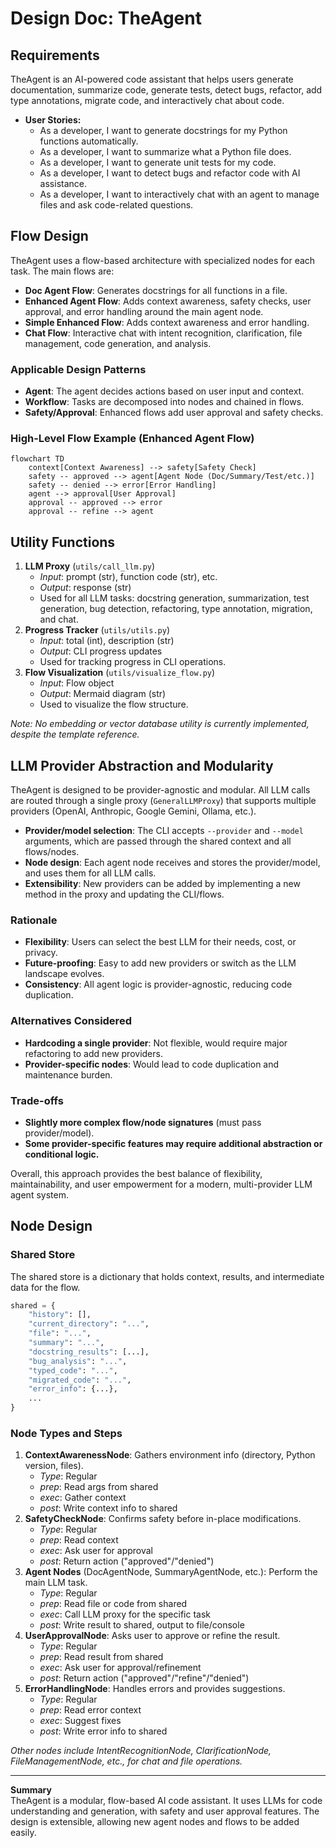 # Design Doc: TheAgent

## Requirements

TheAgent is an AI-powered code assistant that helps users generate documentation, summarize code, generate tests, detect bugs, refactor, add type annotations, migrate code, and interactively chat about code.

- **User Stories:**
  - As a developer, I want to generate docstrings for my Python functions automatically.
  - As a developer, I want to summarize what a Python file does.
  - As a developer, I want to generate unit tests for my code.
  - As a developer, I want to detect bugs and refactor code with AI assistance.
  - As a developer, I want to interactively chat with an agent to manage files and ask code-related questions.

## Flow Design

TheAgent uses a flow-based architecture with specialized nodes for each task. The main flows are:
- **Doc Agent Flow**: Generates docstrings for all functions in a file.
- **Enhanced Agent Flow**: Adds context awareness, safety checks, user approval, and error handling around the main agent node.
- **Simple Enhanced Flow**: Adds context awareness and error handling.
- **Chat Flow**: Interactive chat with intent recognition, clarification, file management, code generation, and analysis.

### Applicable Design Patterns
- **Agent**: The agent decides actions based on user input and context.
- **Workflow**: Tasks are decomposed into nodes and chained in flows.
- **Safety/Approval**: Enhanced flows add user approval and safety checks.

### High-Level Flow Example (Enhanced Agent Flow)

```mermaid
flowchart TD
    context[Context Awareness] --> safety[Safety Check]
    safety -- approved --> agent[Agent Node (Doc/Summary/Test/etc.)]
    safety -- denied --> error[Error Handling]
    agent --> approval[User Approval]
    approval -- approved --> error
    approval -- refine --> agent
```

## Utility Functions

1. **LLM Proxy** (`utils/call_llm.py`)
   - *Input*: prompt (str), function code (str), etc.
   - *Output*: response (str)
   - Used for all LLM tasks: docstring generation, summarization, test generation, bug detection, refactoring, type annotation, migration, and chat.
2. **Progress Tracker** (`utils/utils.py`)
   - *Input*: total (int), description (str)
   - *Output*: CLI progress updates
   - Used for tracking progress in CLI operations.
3. **Flow Visualization** (`utils/visualize_flow.py`)
   - *Input*: Flow object
   - *Output*: Mermaid diagram (str)
   - Used to visualize the flow structure.

*Note: No embedding or vector database utility is currently implemented, despite the template reference.*

## LLM Provider Abstraction and Modularity

TheAgent is designed to be provider-agnostic and modular. All LLM calls are routed through a single proxy (`GeneralLLMProxy`) that supports multiple providers (OpenAI, Anthropic, Google Gemini, Ollama, etc.).

- **Provider/model selection**: The CLI accepts `--provider` and `--model` arguments, which are passed through the shared context and all flows/nodes.
- **Node design**: Each agent node receives and stores the provider/model, and uses them for all LLM calls.
- **Extensibility**: New providers can be added by implementing a new method in the proxy and updating the CLI/flows.

### Rationale
- **Flexibility**: Users can select the best LLM for their needs, cost, or privacy.
- **Future-proofing**: Easy to add new providers or switch as the LLM landscape evolves.
- **Consistency**: All agent logic is provider-agnostic, reducing code duplication.

### Alternatives Considered
- **Hardcoding a single provider**: Not flexible, would require major refactoring to add new providers.
- **Provider-specific nodes**: Would lead to code duplication and maintenance burden.

### Trade-offs
- **Slightly more complex flow/node signatures** (must pass provider/model).
- **Some provider-specific features may require additional abstraction or conditional logic.**

Overall, this approach provides the best balance of flexibility, maintainability, and user empowerment for a modern, multi-provider LLM agent system.

## Node Design

### Shared Store

The shared store is a dictionary that holds context, results, and intermediate data for the flow.

```python
shared = {
    "history": [],
    "current_directory": "...",
    "file": "...",
    "summary": "...",
    "docstring_results": [...],
    "bug_analysis": "...",
    "typed_code": "...",
    "migrated_code": "...",
    "error_info": {...},
    ...
}
```

### Node Types and Steps

1. **ContextAwarenessNode**: Gathers environment info (directory, Python version, files).
   - *Type*: Regular
   - *prep*: Read args from shared
   - *exec*: Gather context
   - *post*: Write context info to shared
2. **SafetyCheckNode**: Confirms safety before in-place modifications.
   - *Type*: Regular
   - *prep*: Read context
   - *exec*: Ask user for approval
   - *post*: Return action ("approved"/"denied")
3. **Agent Nodes** (DocAgentNode, SummaryAgentNode, etc.): Perform the main LLM task.
   - *Type*: Regular
   - *prep*: Read file or code from shared
   - *exec*: Call LLM proxy for the specific task
   - *post*: Write result to shared, output to file/console
4. **UserApprovalNode**: Asks user to approve or refine the result.
   - *Type*: Regular
   - *prep*: Read result from shared
   - *exec*: Ask user for approval/refinement
   - *post*: Return action ("approved"/"refine"/"denied")
5. **ErrorHandlingNode**: Handles errors and provides suggestions.
   - *Type*: Regular
   - *prep*: Read error context
   - *exec*: Suggest fixes
   - *post*: Write error info to shared

*Other nodes include IntentRecognitionNode, ClarificationNode, FileManagementNode, etc., for chat and file operations.*

---

**Summary**  
TheAgent is a modular, flow-based AI code assistant. It uses LLMs for code understanding and generation, with safety and user approval features. The design is extensible, allowing new agent nodes and flows to be added easily.
